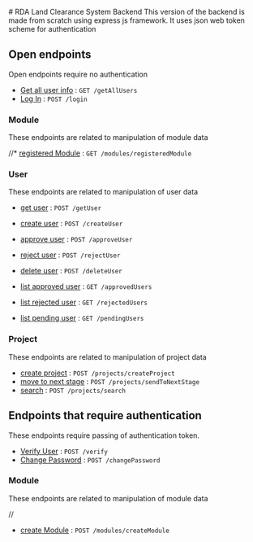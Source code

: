 ﻿﻿# RDA Land Clearance System Backend
This version of the backend is made from scratch using express js framework.
It uses json web token scheme for authentication

## Open endpoints
Open endpoints require no authentication
* [Get all user info](documentation/user/getAllUsers.md) : `GET /getAllUsers`
* [Log In](documentation/login/loginUser.md) : `POST /login`

### Module
These endpoints are related to manipulation of module data


//* [registered Module](doc/module/registeredModules.md) : `GET /modules/registeredModule`

### User
These endpoints are related to manipulation of user data

* [get user](documentation/user/getUser.md) : `POST /getUser`
* [create user](documentation/user/createUser.md) : `POST /createUser`

* [approve user](documentation/user/approveUser.md) : `POST /approveUser`
* [reject user](documentation/user/rejectUser.md) : `POST /rejectUser`
* [delete user](documentation/user/deleteUser.md) : `POST /deleteUser`

* [list approved user](documentation/user/getApprovedUsers.md) : `GET /approvedUsers`
* [list rejected user](documentation/user/getRejectedUsers.md) : `GET /rejectedUsers`
* [list pending user](documentation/user/getPendingUsers.md) : `GET /pendingUsers`

### Project
These endpoints are related to manipulation of project data

* [create project](documentation/project/createProject.md) : `POST /projects/createProject`
* [move to next stage](documentation/project/sendToNextStage.md) : `POST /projects/sendToNextStage`
* [search](documentation/project/search.md) : `POST /projects/search`

## Endpoints that require authentication
These endpoints require passing of authentication token. 

* [Verify User](documentation/login/verifyUser.md) : `POST /verify`
* [Change Password](documentation/login/changePassword.md) : `POST /changePassword`

### Module
These endpoints are related to manipulation of module data

//
* [create Module](doc/module/createModule.md) : `POST /modules/createModule`


